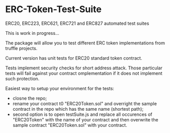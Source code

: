 # ERC-Token-Test-Suite
ERC20, ERC223, ERC621, ERC721 and ERC827 automated test suites

This is work in progress...

The package will allow you to test different ERC token implementations from truffle projects.

Current version has unit tests for ERC20 standard token contract. 

Tests implement security checks for short address attack. Those particular tests will fail against your contract omplementation if it does not implement such protection. 

Easiest way to setup your environment for the tests:
- closne the repo;
- rename your contract t0 "ERC20Token.sol" and overright the sample contract in the repo which has the same name (shortest path);
- second option is to open testSuite.js and replace all occurences of "ERC20Token" with the name of your contract and then overwrite the sample contract "ERC20Token.sol" with your contract.